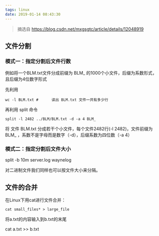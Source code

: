 ```yaml
---
tags: linux
date: 2019-01-14 08:43:30
---
```


>  摘选自 https://blog.csdn.net/mxgsgtc/article/details/12048919

## 文件分割

### 模式一：指定分割后文件行数

例如将一个BLM.txt文件分成前缀为 BLM_ 的1000个小文件，后缀为系数形式，且后缀为4位数字形式

先利用

```shell
wc -l BLM.txt #      读出 BLM.txt 文件一共有多少行
```

再利用 split 命令

```shell
split -l 2482 ../BLM/BLM.txt -d -a 4 BLM_
```

将 文件 BLM.txt 分成若干个小文件，每个文件2482行(-l 2482)，文件前缀为BLM_ ，系数不是字母而是数字（-d），后缀系数为四位数（-a 4）

### 模式二：指定分割后文件大小

split -b 10m server.log waynelog

对二进制文件我们同样也可以按文件大小来分隔。


## 文件的合并

在Linux下用cat进行文件合并：

```shell
cat small_files* > large_file
```

将a.txt的内容输入到b.txt的末尾

cat a.txt >> b.txt

